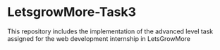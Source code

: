 # LetsgrowMore-Task3
This repository includes the implementation of the advanced level task assigned for the web development internship in LetsGrowMore

